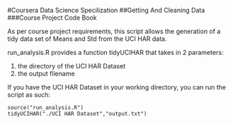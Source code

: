 #Coursera Data Science Specilization
##Getting And Cleaning Data
###Course Project Code Book

As per course project requirements, this script allows the generation of a tidy data set of Means and Std from the UCI HAR data.

run_analysis.R provides a function tidyUCIHAR that takes in 2 parameters: 

1. the directory of the UCI HAR Dataset
2. the output filename

If you have the UCI HAR Dataset in your working directory, you can run the script as such:
```
source("run_analysis.R")
tidyUCIHAR("./UCI HAR Dataset","output.txt")
```